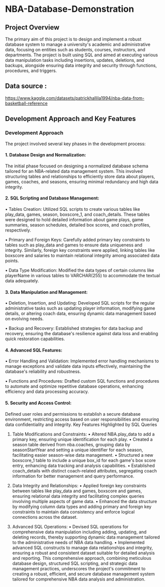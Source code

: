 # NBA-Database-Demonstration

## Project Overview
The primary aim of this project is to design and implement a robust database system to manage a university's academic and administrative data, focusing on entities such as students, courses, instructors, and departments.
The project is built using SQL and aimed at executing various data manipulation tasks including insertions, updates, deletions, and backups, alongside ensuring data integrity and security through functions, procedures, and triggers.

## Data source : 
https://www.kaggle.com/datasets/patrickhallila1994/nba-data-from-basketball-reference

## Development Approach and Key Features
### Development Approach
The project involved several key phases in the development process:
#### 1.	Database Design and Normalization: 
The initial phase focused on designing a normalized database schema tailored for an NBA-related data management system. This involved structuring tables and relationships to efficiently store data about players, games, coaches, and seasons, ensuring minimal redundancy and high data integrity.

#### 2.	SQL Scripting and Database Management:
•	Tables Creation: Utilized SQL scripts to create various tables like play_data, games, season, boxscore_1, and coach_details. These tables were designed to hold detailed information about game plays, game summaries, season schedules, detailed box scores, and coach profiles, respectively.

•	Primary and Foreign Keys: Carefully added primary key constraints to tables such as play_data and games to ensure data uniqueness and integrity. Similarly, foreign key constraints were applied, linking tables like boxscore and salaries to maintain relational integrity among associated data points.

•	Data Type Modification: Modified the data types of certain columns like playerName in various tables to VARCHAR(255) to accommodate the textual data adequately.

#### 3.	Data Manipulation and Management:
•	Deletion, Insertion, and Updating: Developed SQL scripts for the regular administrative tasks such as updating player information, modifying game details, or altering coach data, ensuring dynamic data management based on evolving needs.

•	Backup and Recovery: Established strategies for data backup and recovery, ensuring the database's resilience against data loss and enabling quick restoration capabilities.

#### 4.	Advanced SQL Features:
•	Error Handling and Validation: Implemented error handling mechanisms to manage exceptions and validate data inputs effectively, maintaining the database's reliability and robustness.

•	Functions and Procedures: Drafted custom SQL functions and procedures to automate and optimize repetitive database operations, enhancing efficiency and data processing accuracy.

#### 5.	Security and Access Control: 
Defined user roles and permissions to establish a secure database environment, restricting access based on user responsibilities and ensuring data confidentiality and integrity.
Key Features Highlighted by SQL Queries
1.	Table Modifications and Constraints:
•	Altered NBA.play_data to add a primary key, ensuring unique identification for each play.
•	Created a season table derived from nba.coaches, grouping data by seasonStartYear and setting a unique identifier for each season, facilitating easier season-wise data management.
•	Structured a new boxscore_1 table to include a unique box_id for each game's box score entry, enhancing data tracking and analysis capabilities.
•	Established coach_details with distinct coach-related attributes, segregating coach information for better management and query performance.

2.	Data Integrity and Relationships:
•	Applied foreign key constraints between tables like play_data and games, boxscore and games, ensuring relational data integrity and facilitating complex queries involving multiple aspects of game data.
•	Enhanced the data structure by modifying column data types and adding primary and foreign key constraints to maintain data consistency and enforce logical connections across the dataset.

3.	Advanced SQL Operations:
•	Devised SQL operations for comprehensive data manipulation including adding, updating, and deleting records, thereby supporting dynamic data management tailored to the administrative needs of NBA data handling.
•	Implemented advanced SQL constructs to manage data relationships and integrity, ensuring a robust and consistent dataset suitable for detailed analysis and reporting.
This comprehensive approach, combining meticulous database design, structured SQL scripting, and strategic data management practices, underscores the project's commitment to creating a robust, efficient, and secure database management system tailored for comprehensive NBA data analysis and administration.
